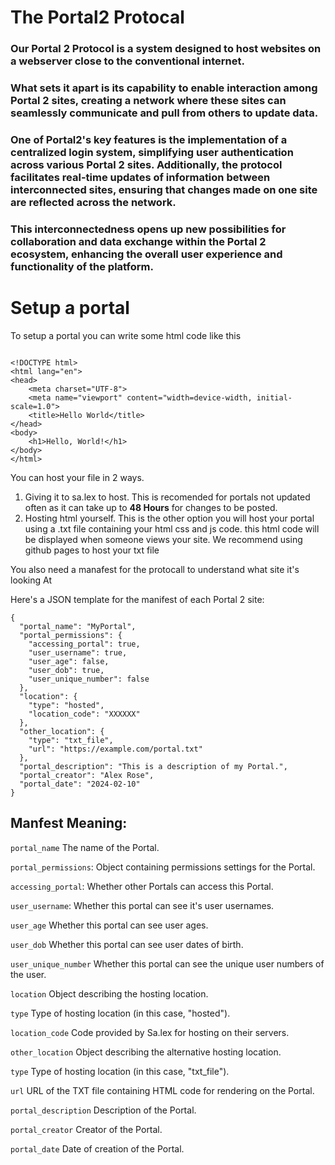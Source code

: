 # The Portal2 Protocal
### Our Portal 2 Protocol is a system designed to host websites on a webserver close to the conventional internet. 
### What sets it apart is its capability to enable interaction among Portal 2 sites, creating a network where these sites can seamlessly communicate and pull from others to update data. 
### One of Portal2's key features is the implementation of a centralized login system, simplifying user authentication across various Portal 2 sites. Additionally, the protocol facilitates real-time updates of information between interconnected sites, ensuring that changes made on one site are reflected across the network. 
### This interconnectedness opens up new possibilities for collaboration and data exchange within the Portal 2 ecosystem, enhancing the overall user experience and functionality of the platform.


# Setup a portal

To setup a portal you can write some html code like this
```

<!DOCTYPE html>
<html lang="en">
<head>
    <meta charset="UTF-8">
    <meta name="viewport" content="width=device-width, initial-scale=1.0">
    <title>Hello World</title>
</head>
<body>
    <h1>Hello, World!</h1>
</body>
</html>
```
You can host your file in 2 ways.

1. Giving it to sa.lex to host. This is recomended for portals not updated often as it can take up to **48 Hours** for changes to be posted.
2. Hosting html yourself. This is the other option you will host your portal using a .txt file containing your html css and js code. this html code will be displayed when someone views your site. We recommend using github pages to host your txt file

You also need a manafest for the protocall to understand what site it's looking At

Here's a JSON template for the manifest of each Portal 2 site:

```
{
  "portal_name": "MyPortal",
  "portal_permissions": {
    "accessing_portal": true,
    "user_username": true,
    "user_age": false,
    "user_dob": true,
    "user_unique_number": false
  },
  "location": {
    "type": "hosted",
    "location_code": "XXXXXX"
  },
  "other_location": {
    "type": "txt_file",
    "url": "https://example.com/portal.txt"
  },
  "portal_description": "This is a description of my Portal.",
  "portal_creator": "Alex Rose",
  "portal_date": "2024-02-10"
}
```
## Manfest Meaning:

`portal_name` The name of the Portal.

`portal_permissions`: Object containing permissions settings for the Portal.

`accessing_portal`: Whether other Portals can access this Portal.

`user_username`: Whether this portal can see it's user usernames.

`user_age` Whether this portal can see user ages.

`user_dob` Whether this portal can see user dates of birth.

`user_unique_number` Whether this portal can see the unique user numbers of the user.

`location` Object describing the hosting location.

`type` Type of hosting location (in this case, "hosted").

`location_code` Code provided by Sa.lex for hosting on their servers.

`other_location` Object describing the alternative hosting location.

`type` Type of hosting location (in this case, "txt_file").

`url` URL of the TXT file containing HTML code for rendering on the Portal.

`portal_description` Description of the Portal.

`portal_creator` Creator of the Portal.

`portal_date` Date of creation of the Portal.
